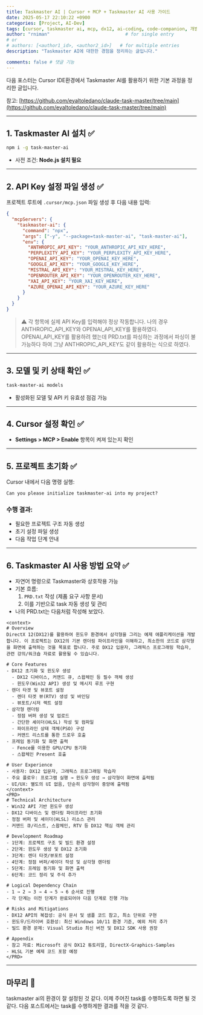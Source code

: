 ```yaml
---
title: Taskmaster AI | Cursor + MCP + Taskmaster AI 사용 가이드
date: 2025-05-17 22:10:22 +0900
categories: [Project, AI-Dev]
tags: [cursor, taskmaster ai, mcp, dx12, ai-coding, code-companion, 개발자동화, 프로젝트기록]
author: "rniman"                            # for single entry
# or
# authors: [<author1_id>, <author2_id>]   # for multiple entries
description: "Taskmaster AI에 대한한 경험을 정리하는 글입니다."

comments: false # 댓글 기능
---
```


다음 포스터는 Cursor IDE환경에서 Taskmaster AI를 활용하기 위한 기본 과정을 정리한 글입니다.

참고: [https://github.com/eyaltoledano/claude-task-master/tree/main](https://github.com/eyaltoledano/claude-task-master/tree/main)

---

## 1. Taskmaster AI 설치 ✅

```bash
npm i -g task-master-ai
```

- 사전 조건: **Node.js 설치 필요**

---

## 2. API Key 설정 파일 생성 ✅

프로젝트 루트에 `.cursor/mcp.json` 파일 생성 후 다음 내용 입력:

```json
{
  "mcpServers": {
    "taskmaster-ai": {
      "command": "npx",
      "args": ["-y", "--package=task-master-ai", "task-master-ai"],
      "env": {
        "ANTHROPIC_API_KEY": "YOUR_ANTHROPIC_API_KEY_HERE",
        "PERPLEXITY_API_KEY": "YOUR_PERPLEXITY_API_KEY_HERE",
        "OPENAI_API_KEY": "YOUR_OPENAI_KEY_HERE",
        "GOOGLE_API_KEY": "YOUR_GOOGLE_KEY_HERE",
        "MISTRAL_API_KEY": "YOUR_MISTRAL_KEY_HERE",
        "OPENROUTER_API_KEY": "YOUR_OPENROUTER_KEY_HERE",
        "XAI_API_KEY": "YOUR_XAI_KEY_HERE",
        "AZURE_OPENAI_API_KEY": "YOUR_AZURE_KEY_HERE"
      }
    }
  }
}

```

> ⚠️ 각 항목에 실제 API Key를 입력해야 정상 작동합니다.
> 나의 경우 ANTHROPIC_API_KEY와 OPENAI_API_KEY를 활용하였다.
> OPENAI_API_KEY를 활용하려 했는데 PRD.txt를 파싱하는 과정에서
> 파싱이 불가능하다 하여 그냥 ANTHROPIC_API_KEY도 같이 활용하는 식으로 하였다.

---

## 3. 모델 및 키 상태 확인 ✅

```bash
task-master-ai models

```

- 활성화된 모델 및 API 키 유효성 점검 가능

---

## 4. Cursor 설정 확인 ✅

- **Settings > MCP > Enable** 항목이 켜져 있는지 확인

---

## 5. 프로젝트 초기화 ✅

Cursor 내에서 다음 명령 실행:

```
Can you please initialize taskmaster-ai into my project?
```

### 수행 결과:

- 필요한 프로젝트 구조 자동 생성
- 초기 설정 파일 생성
- 다음 작업 단계 안내

---

## 6. Taskmaster AI 사용 방법 요약 ✅

- 자연어 명령으로 Taskmaster와 상호작용 가능
- 기본 흐름:
    1. `PRD.txt` 작성 (제품 요구 사항 문서)
    2. 이를 기반으로 task 자동 생성 및 관리
- 나의 PRD.txt는 다음처럼 작성해 보았다.

```
<context>
# Overview  
DirectX 12(DX12)를 활용하여 윈도우 환경에서 삼각형을 그리는 예제 애플리케이션을 개발합니다. 이 프로젝트는 DX12의 기본 렌더링 파이프라인을 이해하고, 최소한의 코드로 삼각형을 화면에 출력하는 것을 목표로 합니다. 주로 DX12 입문자, 그래픽스 프로그래밍 학습자, 관련 강의/워크숍 자료로 활용될 수 있습니다.

# Core Features  
- DX12 초기화 및 윈도우 생성
  - DX12 디바이스, 커맨드 큐, 스왑체인 등 필수 객체 생성
  - 윈도우(Win32 API) 생성 및 메시지 루프 구현
- 렌더 타겟 및 뷰포트 설정
  - 렌더 타겟 뷰(RTV) 생성 및 바인딩
  - 뷰포트/시저 렉트 설정
- 삼각형 렌더링
  - 정점 버퍼 생성 및 업로드
  - 간단한 셰이더(HLSL) 작성 및 컴파일
  - 파이프라인 상태 객체(PSO) 구성
  - 커맨드 리스트를 통한 드로우 호출
- 프레임 동기화 및 화면 출력
  - Fence를 이용한 GPU/CPU 동기화
  - 스왑체인 Present 호출

# User Experience  
- 사용자: DX12 입문자, 그래픽스 프로그래밍 학습자
- 주요 플로우: 프로그램 실행 → 윈도우 생성 → 삼각형이 화면에 출력됨
- UI/UX: 별도의 UI 없음, 단순히 삼각형이 중앙에 출력됨
</context>
<PRD>
# Technical Architecture  
- Win32 API 기반 윈도우 생성
- DX12 디바이스 및 렌더링 파이프라인 초기화
- 정점 버퍼 및 셰이더(HLSL) 리소스 관리
- 커맨드 큐/리스트, 스왑체인, RTV 등 DX12 핵심 객체 관리

# Development Roadmap  
- 1단계: 프로젝트 구조 및 빌드 환경 설정
- 2단계: 윈도우 생성 및 DX12 초기화
- 3단계: 렌더 타겟/뷰포트 설정
- 4단계: 정점 버퍼/셰이더 작성 및 삼각형 렌더링
- 5단계: 프레임 동기화 및 화면 출력
- 6단계: 코드 정리 및 주석 추가

# Logical Dependency Chain
- 1 → 2 → 3 → 4 → 5 → 6 순서로 진행
- 각 단계는 이전 단계가 완료되어야 다음 단계로 진행 가능

# Risks and Mitigations  
- DX12 API의 복잡성: 공식 문서 및 샘플 코드 참고, 최소 단위로 구현
- 윈도우/드라이버 호환성: 최신 Windows 10/11 환경 기준, 예외 처리 추가
- 빌드 환경 문제: Visual Studio 최신 버전 및 DX12 SDK 사용 권장

# Appendix  
- 참고 자료: Microsoft 공식 DX12 튜토리얼, DirectX-Graphics-Samples
- HLSL 기본 예제 코드 포함 예정
</PRD> 
```

---

## 마무리 📝

taskmaster ai의 환경이 잘 설정된 것 같다.
이제 주어진 task를 수행하도록 하면 될 것 같다.
다음 포스트에서는 task를 수행하게한 결과를 적을 것 같다.
